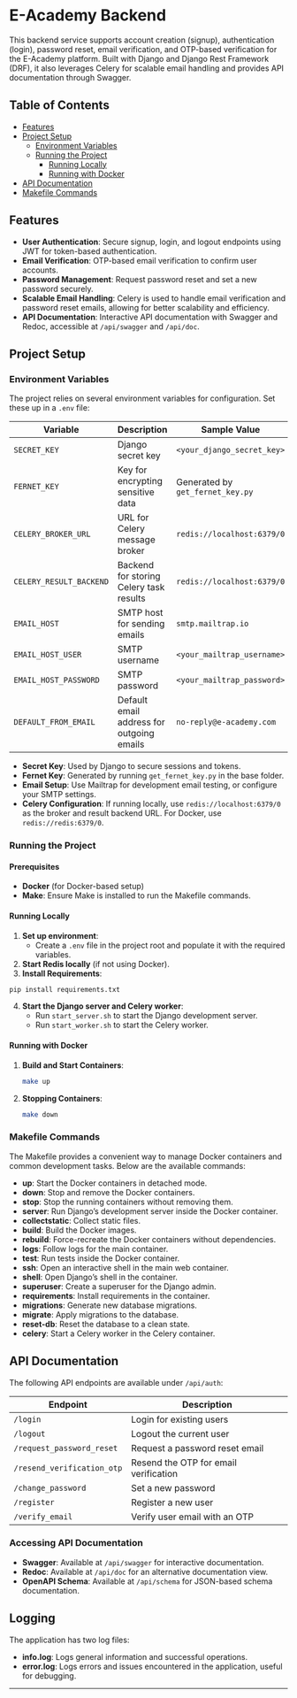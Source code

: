 # E-Academy Backend

This backend service supports account creation (signup), authentication (login), password reset, email verification, and OTP-based verification for the E-Academy platform. Built with Django and Django Rest Framework (DRF), it also leverages Celery for scalable email handling and provides API documentation through Swagger.

## Table of Contents

- [Features](#features)
- [Project Setup](#project-setup)
  - [Environment Variables](#environment-variables)
  - [Running the Project](#running-the-project)
    - [Running Locally](#running-locally)
    - [Running with Docker](#running-with-docker)
- [API Documentation](#api-documentation)
- [Makefile Commands](#makefile-commands)

## Features

- **User Authentication**: Secure signup, login, and logout endpoints using JWT for token-based authentication.
- **Email Verification**: OTP-based email verification to confirm user accounts.
- **Password Management**: Request password reset and set a new password securely.
- **Scalable Email Handling**: Celery is used to handle email verification and password reset emails, allowing for better scalability and efficiency.
- **API Documentation**: Interactive API documentation with Swagger and Redoc, accessible at `/api/swagger` and `/api/doc`.

## Project Setup

### Environment Variables

The project relies on several environment variables for configuration. Set these up in a `.env` file:

| Variable               | Description                                       | Sample Value                     |
|------------------------|---------------------------------------------------|----------------------------------|
| `SECRET_KEY`           | Django secret key                                 | `<your_django_secret_key>`       |
| `FERNET_KEY`           | Key for encrypting sensitive data                 | Generated by `get_fernet_key.py` |
| `CELERY_BROKER_URL`    | URL for Celery message broker                     | `redis://localhost:6379/0`       |
| `CELERY_RESULT_BACKEND`| Backend for storing Celery task results           | `redis://localhost:6379/0`       |
| `EMAIL_HOST`           | SMTP host for sending emails                      | `smtp.mailtrap.io`               |
| `EMAIL_HOST_USER`      | SMTP username                                     | `<your_mailtrap_username>`       |
| `EMAIL_HOST_PASSWORD`  | SMTP password                                     | `<your_mailtrap_password>`       |
| `DEFAULT_FROM_EMAIL`   | Default email address for outgoing emails         | `no-reply@e-academy.com`         |

- **Secret Key**: Used by Django to secure sessions and tokens.
- **Fernet Key**: Generated by running `get_fernet_key.py` in the base folder.
- **Email Setup**: Use Mailtrap for development email testing, or configure your SMTP settings.
- **Celery Configuration**: If running locally, use `redis://localhost:6379/0` as the broker and result backend URL. For Docker, use `redis://redis:6379/0`.

### Running the Project

#### Prerequisites

- **Docker** (for Docker-based setup)
- **Make**: Ensure Make is installed to run the Makefile commands.

#### Running Locally

1. **Set up environment**:
   - Create a `.env` file in the project root and populate it with the required variables.
2. **Start Redis locally** (if not using Docker).
3. **Install Requirements**: 
```bash
pip install requirements.txt
```
4. **Start the Django server and Celery worker**:
   - Run `start_server.sh` to start the Django development server.
   - Run `start_worker.sh` to start the Celery worker.

#### Running with Docker

1. **Build and Start Containers**:
   ```bash
   make up
   ```
2. **Stopping Containers**:
   ```bash
   make down
   ```

### Makefile Commands

The Makefile provides a convenient way to manage Docker containers and common development tasks. Below are the available commands:

- **up**: Start the Docker containers in detached mode.
- **down**: Stop and remove the Docker containers.
- **stop**: Stop the running containers without removing them.
- **server**: Run Django’s development server inside the Docker container.
- **collectstatic**: Collect static files.
- **build**: Build the Docker images.
- **rebuild**: Force-recreate the Docker containers without dependencies.
- **logs**: Follow logs for the main container.
- **test**: Run tests inside the Docker container.
- **ssh**: Open an interactive shell in the main web container.
- **shell**: Open Django’s shell in the container.
- **superuser**: Create a superuser for the Django admin.
- **requirements**: Install requirements in the container.
- **migrations**: Generate new database migrations.
- **migrate**: Apply migrations to the database.
- **reset-db**: Reset the database to a clean state.
- **celery**: Start a Celery worker in the Celery container.

## API Documentation

The following API endpoints are available under `/api/auth`:

| Endpoint                | Description                                 |
|-------------------------|---------------------------------------------|
| `/login`                | Login for existing users                    |
| `/logout`               | Logout the current user                     |
| `/request_password_reset` | Request a password reset email          |
| `/resend_verification_otp` | Resend the OTP for email verification  |
| `/change_password`      | Set a new password                          |
| `/register`             | Register a new user                         |
| `/verify_email`         | Verify user email with an OTP               |

### Accessing API Documentation

- **Swagger**: Available at `/api/swagger` for interactive documentation.
- **Redoc**: Available at `/api/doc` for an alternative documentation view.
- **OpenAPI Schema**: Available at `/api/schema` for JSON-based schema documentation.

## Logging

The application has two log files:
- **info.log**: Logs general information and successful operations.
- **error.log**: Logs errors and issues encountered in the application, useful for debugging.

--- 
